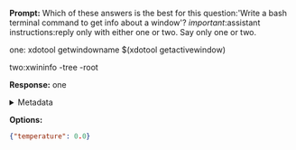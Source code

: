**Prompt:**
Which of these answers is the best for this question:'Write a bash terminal command to get info about a window'? 
*important*:assistant instructions:reply only with either one or two. Say only one or two.

one:
xdotool getwindowname $(xdotool getactivewindow)

two:xwininfo -tree -root


**Response:**
one

<details><summary>Metadata</summary>

- Duration: 535 ms
- Datetime: 2023-12-29T12:33:11.630465
- Model: gpt-4-1106-preview

</details>

**Options:**
```json
{"temperature": 0.0}
```

